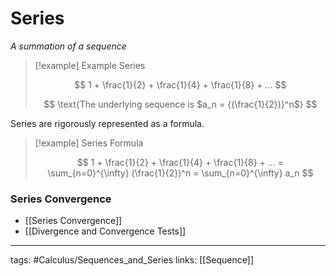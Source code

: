# Series
*A summation of a sequence*


> [!example]  Example Series
> 
> $$
> 1 + \frac{1}{2} + \frac{1}{4} + \frac{1}{8} + ...
> $$
> 
> $$
> \text{The underlying sequence is $a_n = {(\frac{1}{2})}^n$}
> $$

Series are rigorously represented as a formula.

> [!example]  Series Formula
> 
> $$
> 1 + \frac{1}{2} + \frac{1}{4} + \frac{1}{8} + ... = \sum_{n=0}^{\infty} (\frac{1}{2})^n = \sum_{n=0}^{\infty} a_n
> $$
> 

### Series Convergence
- [[Series Convergence]]
- [[Divergence and Convergence Tests]]

---
tags: #Calculus/Sequences_and_Series 
links: [[Sequence]]